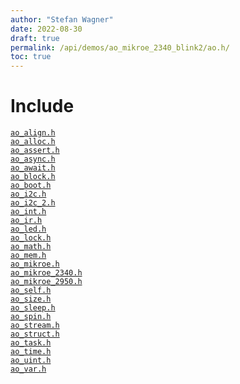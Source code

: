 ```yaml
---
author: "Stefan Wagner"
date: 2022-08-30
draft: true
permalink: /api/demos/ao_mikroe_2340_blink2/ao.h/
toc: true
---
```


# Include

[`ao_align.h`](../../src/ao/ao_align.h.md) <br/>
[`ao_alloc.h`](../ao_mikroe_2340/ao_alloc.h.md) <br/>
[`ao_assert.h`](../../src/ao/ao_assert.h.md) <br/>
[`ao_async.h`](../../src/ao_sys/ao_async.h.md) <br/>
[`ao_await.h`](../../src/ao_sys/ao_await.h.md) <br/>
[`ao_block.h`](../../src/ao_sys/ao_block.h.md) <br/>
[`ao_boot.h`](../ao_mikroe_2340/ao_boot.h.md) <br/>
[`ao_i2c.h`](../../src/ao_sys_xc32_pic32mz_ef/ao_i2c.h.md) <br/>
[`ao_i2c_2.h`](../ao_mikroe_2340/ao_i2c_2.h.md) <br/>
[`ao_int.h`](../../src/ao_sys_xc32_pic32/ao_int.h.md) <br/>
[`ao_ir.h`](../../src/ao_sys_xc32_pic32mz_ef/ao_ir.h.md) <br/>
[`ao_led.h`](../ao_mikroe_2340/ao_led.h.md) <br/>
[`ao_lock.h`](../../src/ao_sys_xc32_pic32/ao_lock.h.md) <br/>
[`ao_math.h`](../../src/ao/ao_math.h.md) <br/>
[`ao_mem.h`](../../src/ao_sys_xc32_pic32/ao_mem.h.md) <br/>
[`ao_mikroe.h`](../ao_mikroe_2340/ao_mikroe.h.md) <br/>
[`ao_mikroe_2340.h`](../ao_mikroe_2340/ao_mikroe_2340.h.md) <br/>
[`ao_mikroe_2950.h`](ao_mikroe_2950.h.md) <br/>
[`ao_self.h`](../../src/ao_sys/ao_self.h.md) <br/>
[`ao_size.h`](../../src/ao_sys_xc32_pic32/ao_size.h.md) <br/>
[`ao_sleep.h`](../../src/ao_sys/ao_sleep.h.md) <br/>
[`ao_spin.h`](../../src/ao_sys/ao_spin.h.md) <br/>
[`ao_stream.h`](../../src/ao_sys/ao_stream.h.md) <br/>
[`ao_struct.h`](../../src/ao/ao_struct.h.md) <br/>
[`ao_task.h`](../../src/ao_sys_xc32_pic32mz/ao_task.h.md) <br/>
[`ao_time.h`](../../src/ao_sys/ao_time.h.md) <br/>
[`ao_uint.h`](../../src/ao_sys_xc32_pic32/ao_uint.h.md) <br/>
[`ao_var.h`](../../src/ao/ao_var.h.md)
